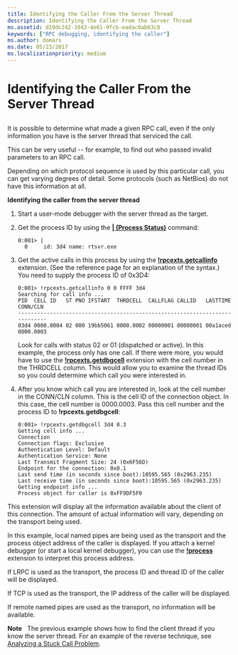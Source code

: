 ```yaml
---
title: Identifying the Caller From the Server Thread
description: Identifying the Caller From the Server Thread
ms.assetid: d19dc242-1043-4e61-9fcb-eadac0ab63c8
keywords: ["RPC debugging, identifying the caller"]
ms.author: domars
ms.date: 05/23/2017
ms.localizationpriority: medium
---
```


# Identifying the Caller From the Server Thread


## <span id="ddk_identifying_the_caller_from_the_server_thread_dbg"></span><span id="DDK_IDENTIFYING_THE_CALLER_FROM_THE_SERVER_THREAD_DBG"></span>


It is possible to determine what made a given RPC call, even if the only information you have is the server thread that serviced the call.

This can be very useful -- for example, to find out who passed invalid parameters to an RPC call.

Depending on which protocol sequence is used by this particular call, you can get varying degrees of detail. Some protocols (such as NetBios) do not have this information at all.

**Identifying the caller from the server thread**

1.  Start a user-mode debugger with the server thread as the target.

2.  Get the process ID by using the [**| (Process Status)**](---process-status-.md) command:
    ```dbgcmd
    0:001> |
      0     id: 3d4 name: rtsvr.exe
    ```

3.  Get the active calls in this process by using the [**!rpcexts.getcallinfo**](-rpcexts-getcallinfo.md) extension. (See the reference page for an explanation of the syntax.) You need to supply the process ID of 0x3D4:

    ```dbgcmd
    0:001> !rpcexts.getcallinfo 0 0 FFFF 3d4
    Searching for call info ...
    PID  CELL ID   ST PNO IFSTART  THRDCELL  CALLFLAG CALLID   LASTTIME CONN/CLN
    ----------------------------------------------------------------------------
    03d4 0000.0004 02 000 19bb5061 0000.0002 00000001 00000001 00a1aced 0000.0003
    ```

    Look for calls with status 02 or 01 (dispatched or active). In this example, the process only has one call. If there were more, you would have to use the [**!rpcexts.getdbgcell**](-rpcexts-getdbgcell.md) extension with the cell number in the THRDCELL column. This would allow you to examine the thread IDs so you could determine which call you were interested in.

4.  After you know which call you are interested in, look at the cell number in the CONN/CLN column. This is the cell ID of the connection object. In this case, the cell number is 0000.0003. Pass this cell number and the process ID to **!rpcexts.getdbgcell**:
    ```dbgcmd
    0:001> !rpcexts.getdbgcell 3d4 0.3
    Getting cell info ...
    Connection
    Connection flags: Exclusive
    Authentication Level: Default
    Authentication Service: None
    Last Transmit Fragment Size: 24 (0x6F56D)
    Endpoint for the connection: 0x0.1
    Last send time (in seconds since boot):10595.565 (0x2963.235)
    Last receive time (in seconds since boot):10595.565 (0x2963.235)
    Getting endpoint info ...
    Process object for caller is 0xFF9DF5F0
    ```

This extension will display all the information available about the client of this connection. The amount of actual information will vary, depending on the transport being used.

In this example, local named pipes are being used as the transport and the process object address of the caller is displayed. If you attach a kernel debugger (or start a local kernel debugger), you can use the [**!process**](-process.md) extension to interpret this process address.

If LRPC is used as the transport, the process ID and thread ID of the caller will be displayed.

If TCP is used as the transport, the IP address of the caller will be displayed.

If remote named pipes are used as the transport, no information will be available.

**Note**   The previous example shows how to find the client thread if you know the server thread. For an example of the reverse technique, see [Analyzing a Stuck Call Problem](analyzing-a-stuck-call-problem.md).

 

 

 





